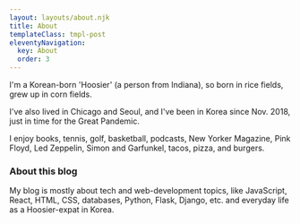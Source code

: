 ```yaml
---
layout: layouts/about.njk
title: About
templateClass: tmpl-post
eleventyNavigation:
  key: About
  order: 3
---
```


I'm a Korean-born 'Hoosier' (a person from Indiana), so born in rice fields, grew up in corn fields.

I've also lived in Chicago and Seoul, and I've been in Korea since Nov. 2018, just in time for the Great Pandemic.

I enjoy books, tennis, golf, basketball, podcasts, New Yorker Magazine, Pink Floyd, Led Zeppelin, Simon and Garfunkel, tacos, pizza, and burgers.

### About this blog

My blog is mostly about tech and web-development topics, like JavaScript, React, HTML, CSS, databases, Python, Flask, Django, etc. and everyday life as a Hoosier-expat in Korea.
